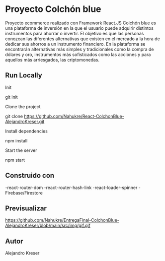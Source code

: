   
 # Proyecto Colchón blue

Proyecto ecommerce realizado con Framework React.JS
Colchón blue es una plataforma de inversión en la que el usuario puede adquirir distintos instrumentos para ahorrar o invertir. El objetivo es que las personas conozcan las diferentes alternativas que existen en el mercado a la hora de dedicar sus ahorros a un instrumento financiero. En la plataforma se encontrarán alternativas más simples y tradicionales como la compra de dólares y oro, instrumentos más sofisticados como las acciones y para aquellos más arriesgados, las criptomonedas.

## Run Locally

Init

  git init

Clone the project

  git clone https://github.com/Nahukre/React-ColchonBlue-AlejandroKreser.git

Install dependencies

  npm install

Start the server

  npm start

## Construido con

-react-router-dom
-react-router-hash-link
-react-loader-spinner
-Firebase/Firestore

## Previsualizar

https://github.com/Nahukre/EntregaFinal-ColchonBlue-AlejandroKreser/blob/main/src/img/gif.gif

## Autor
Alejandro Kreser